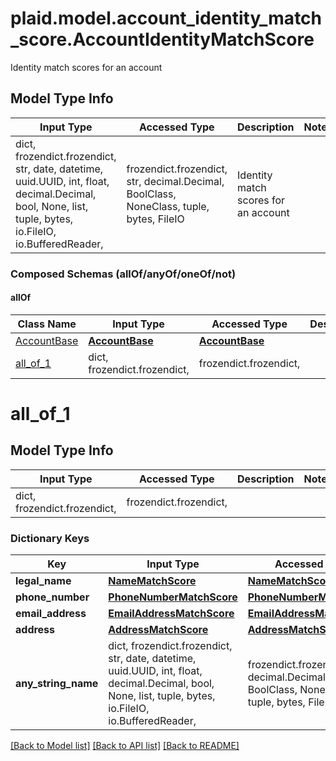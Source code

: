 # plaid.model.account_identity_match_score.AccountIdentityMatchScore

Identity match scores for an account

## Model Type Info
Input Type | Accessed Type | Description | Notes
------------ | ------------- | ------------- | -------------
dict, frozendict.frozendict, str, date, datetime, uuid.UUID, int, float, decimal.Decimal, bool, None, list, tuple, bytes, io.FileIO, io.BufferedReader,  | frozendict.frozendict, str, decimal.Decimal, BoolClass, NoneClass, tuple, bytes, FileIO | Identity match scores for an account | 

### Composed Schemas (allOf/anyOf/oneOf/not)
#### allOf
Class Name | Input Type | Accessed Type | Description | Notes
------------- | ------------- | ------------- | ------------- | -------------
[AccountBase](AccountBase.md) | [**AccountBase**](AccountBase.md) | [**AccountBase**](AccountBase.md) |  | 
[all_of_1](#all_of_1) | dict, frozendict.frozendict,  | frozendict.frozendict,  |  | 

# all_of_1

## Model Type Info
Input Type | Accessed Type | Description | Notes
------------ | ------------- | ------------- | -------------
dict, frozendict.frozendict,  | frozendict.frozendict,  |  | 

### Dictionary Keys
Key | Input Type | Accessed Type | Description | Notes
------------ | ------------- | ------------- | ------------- | -------------
**legal_name** | [**NameMatchScore**](NameMatchScore.md) | [**NameMatchScore**](NameMatchScore.md) |  | [optional] 
**phone_number** | [**PhoneNumberMatchScore**](PhoneNumberMatchScore.md) | [**PhoneNumberMatchScore**](PhoneNumberMatchScore.md) |  | [optional] 
**email_address** | [**EmailAddressMatchScore**](EmailAddressMatchScore.md) | [**EmailAddressMatchScore**](EmailAddressMatchScore.md) |  | [optional] 
**address** | [**AddressMatchScore**](AddressMatchScore.md) | [**AddressMatchScore**](AddressMatchScore.md) |  | [optional] 
**any_string_name** | dict, frozendict.frozendict, str, date, datetime, uuid.UUID, int, float, decimal.Decimal, bool, None, list, tuple, bytes, io.FileIO, io.BufferedReader,  | frozendict.frozendict, str, decimal.Decimal, BoolClass, NoneClass, tuple, bytes, FileIO | any string name can be used but the value must be the correct type | [optional]

[[Back to Model list]](../../README.md#documentation-for-models) [[Back to API list]](../../README.md#documentation-for-api-endpoints) [[Back to README]](../../README.md)

